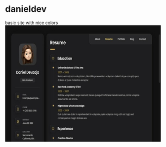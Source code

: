 # danieldev
basic site with nice colors
![alt text](https://github.com/0ulis/danieldev/blob/main/danieldevaaja/danieldev.jpg?raw=true)
